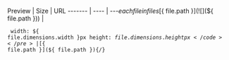 
Preview | Size | URL
------- | ---- | ---$each{ file in files }
[${ file.path }](![](${ file.path })) | <pre><code>
width: ${ file.dimensions.width }px
height: ${ file.dimensions.height }px
</code></pre> | [${ file.path }](${ file.path }){/}
